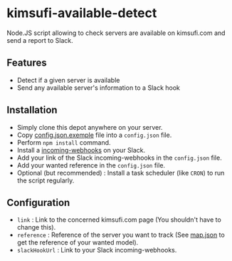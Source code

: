 kimsufi-available-detect
=================
Node.JS script allowing to check servers are available on kimsufi.com and send a report to Slack.

## Features
- Detect if a given server is available
- Send any available server's information to a Slack hook

## Installation
- Simply clone this depot anywhere on your server.
- Copy [config.json.exemple](https://github.com/BernardJeremy/kimsufi-available-detect/blob/master/config.json.exemple) file into a `config.json` file.
- Perform `npm install` command.
- Install a [incoming-webhooks](https://api.slack.com/incoming-webhooks) on your Slack.
- Add your link of the Slack incoming-webhooks in the `config.json` file.
- Add your wanted reference in the `config.json` file.
- Optional (but recommended) : Install a task scheduler (like `CRON`) to run the script regularly.

## Configuration
- `link` : Link to the concerned kimsufi.com page (You shouldn't have to change this).
- `reference` : Reference of the server you want to track (See [map.json](https://github.com/hardware/ovh-availability/blob/master/map.json) to get the reference of your wanted model).
- `slackHookUrl` :  Link to your Slack incoming-webhooks.
